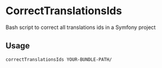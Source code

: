# CorrectTranslationsIds
Bash script to correct all translations ids in a Symfony project

## Usage
```
correctTranslationsIds YOUR-BUNDLE-PATH/
```
